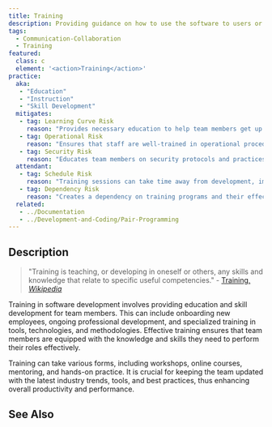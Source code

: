 ```yaml
---
title: Training
description: Providing guidance on how to use the software to users or developers.
tags: 
  - Communication-Collaboration
  - Training
featured: 
  class: c
  element: '<action>Training</action>'
practice:
  aka: 
   - "Education"
   - "Instruction"
   - "Skill Development"
  mitigates:
   - tag: Learning Curve Risk
     reason: "Provides necessary education to help team members get up to speed."
   - tag: Operational Risk
     reason: "Ensures that staff are well-trained in operational procedures and best practices."
   - tag: Security Risk
     reason: "Educates team members on security protocols and practices."
  attendant:
   - tag: Schedule Risk
     reason: "Training sessions can take time away from development, impacting schedules."
   - tag: Dependency Risk
     reason: "Creates a dependency on training programs and their effectiveness."
  related:
   - ../Documentation
   - ../Development-and-Coding/Pair-Programming
---
```


<PracticeIntro details={frontMatter} /> 

## Description

> "Training is teaching, or developing in oneself or others, any skills and knowledge that relate to specific useful competencies." - [Training, _Wikipedia_](https://en.wikipedia.org/wiki/Training)

Training in software development involves providing education and skill development for team members. This can include onboarding new employees, ongoing professional development, and specialized training in tools, technologies, and methodologies. Effective training ensures that team members are equipped with the knowledge and skills they need to perform their roles effectively.

Training can take various forms, including workshops, online courses, mentoring, and hands-on practice. It is crucial for keeping the team updated with the latest industry trends, tools, and best practices, thus enhancing overall productivity and performance.

## See Also

<TagList tag="Training" />
